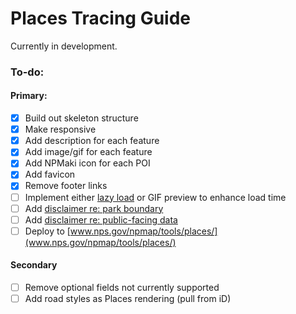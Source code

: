 # Places Tracing Guide

Currently in development.

### To-do:

#### Primary:

- [X] Build out skeleton structure
- [X] Make responsive
- [X] Add description for each feature
- [X] Add image/gif for each feature
- [X] Add NPMaki icon for each POI
- [X] Add favicon
- [X] Remove footer links
- [ ] Implement either [lazy load](http://www.appelsiini.net/projects/lazyload) or GIF preview to enhance load time
- [ ] Add [disclaimer re: park boundary](https://github.com/nationalparkservice/places-tracing-guide/issues/5)
- [ ] Add [disclaimer re: public-facing data](https://github.com/nationalparkservice/places-tracing-guide/issues/6)
- [ ] Deploy to [www.nps.gov/npmap/tools/places/](www.nps.gov/npmap/tools/places/)

#### Secondary

- [ ] Remove optional fields not currently supported
- [ ] Add road styles as Places rendering (pull from iD)
